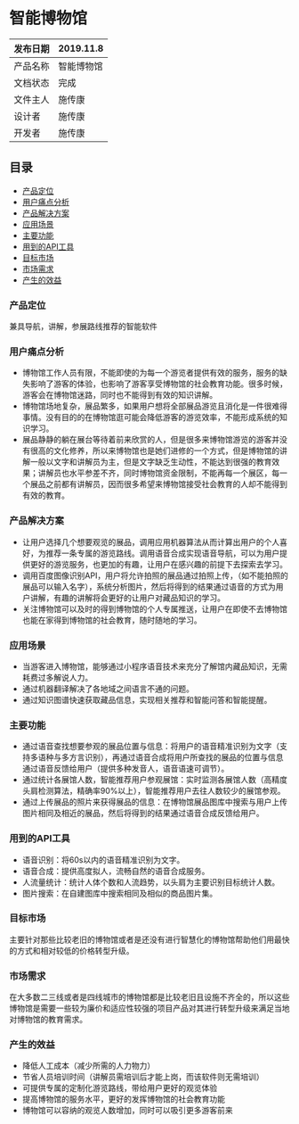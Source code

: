 # 智能博物馆
| 发布日期 | 2019.11.8    |
| -------- | ------------ |
| 产品名称 | 智能博物馆   |
| 文档状态 | 完成         |
| 文件主人 | 施传康       |
| 设计者   | 施传康       |
| 开发者   | 施传康       |

## 目录
- [产品定位](#产品定位)
- [用户痛点分析](#用户痛点分析)
- [产品解决方案](#产品解决方案)
- [应用场景](#应用场景)
- [主要功能](#主要功能)
- [用到的API工具](#用到的API工具)
- [目标市场](#目标市场)
- [市场需求](#市场需求)
- [产生的效益](#产生的效益)
### 产品定位
兼具导航，讲解，参展路线推荐的智能软件
### 用户痛点分析
* 博物馆工作人员有限，不能即使的为每一个游览者提供有效的服务，服务的缺失影响了游客的体验，也影响了游客享受博物馆的社会教育功能。很多时候，游客会在博物馆迷路，同时也不能得到有效的知识讲解。
* 博物馆场地复杂，展品繁多，如果用户想将全部展品游览且消化是一件很难得事情。没有目的的在博物馆逛可能会降低游客的游览效率，不能形成系统的知识学习。
* 展品静静的躺在展台等待着前来欣赏的人，但是很多来博物馆游览的游客并没有很高的文化修养，所以来博物馆也是她们进修的一个方式，但是博物馆的讲解一般以文字和讲解员为主，但是文字缺乏生动性，不能达到很强的教育效果；讲解员也水平参差不齐，同时博物馆资金限制，不能再每一个展区，每一个展品之前都有讲解员，因而很多希望来博物馆接受社会教育的人却不能得到有效的教育。
### 产品解决方案
* 让用户选择几个想要观览的展品，调用应用机器算法从而计算出用户的个人喜好，为推荐一条专属的游览路线。调用语音合成实现语音导航，可以为用户提供更好的游览服务，也更加的有趣，让用户在感兴趣的前提下去探索去学习。
* 调用百度图像识别API，用户将允许拍照的展品通过拍照上传，（如不能拍照的展品可以输入名字），系统分析图片，然后将得到的结果通过语音的方式为用户讲解，有趣的讲解将会更好的让用户对藏品知识的学习。
* 关注博物馆可以及时的得到博物馆的个人专属推送，让用户在即使不去博物馆也能在家得到博物馆的社会教育，随时随地的学习。
### 应用场景
* 当游客进入博物馆，能够通过小程序语音技术来充分了解馆内藏品知识，无需耗费过多解说人力。
* 通过机器翻译解决了各地域之间语言不通的问题。
* 通过知识图谱快速获取藏品信息，实现相关推荐和智能问答和智能提醒。
### 主要功能
* 通过语音查找想要参观的展品位置与信息：将用户的语音精准识别为文字（支持多语种与多方言识别），再通过语音合成将用户所查找的展品的位置与信息通过语音反馈给用户（提供多种发音人，语音语速可调节）。
* 通过统计各展馆人数，智能推荐用户参观展馆：实时监测各展馆人数（高精度头肩检测算法，精确率90%以上），智能推荐用户去往人数较少的展馆参观。
* 通过上传展品的照片来获得展品的信息：在博物馆展品图库中搜索与用户上传图片相同及相近的展品，然后将得到的结果通过语音合成反馈给用户。
### 用到的API工具
* 语音识别：将60s以内的语音精准识别为文字。
* 语音合成：提供高度拟人，流畅自然的语音合成服务。
* 人流量统计：统计人体个数和人流趋势，以头肩为主要识别目标统计人数。
* 图片搜索：在自建图库中搜索相同及相似的商品图片集。
### 目标市场
主要针对那些比较老旧的博物馆或者是还没有进行智慧化的博物馆帮助他们用最快的方式和相对较低的价格转型升级。
### 市场需求
在大多数二三线或者是四线城市的博物馆都是比较老旧且设施不齐全的，所以这些博物馆是需要一些较为廉价和适应性较强的项目产品对其进行转型升级来满足当地对博物馆的教育需求。
### 产生的效益
* 降低人工成本（减少所需的人力物力）
* 节省人员培训时间（讲解员需培训后才能上岗，而该软件则无需培训）
* 可提供专属的定制化游览路线，带给用户更好的观览体验
* 提高博物馆的服务水平，更好的发挥博物馆的社会教育功能
* 博物馆可以容纳的观览人数增加，同时可以吸引更多游客前来


